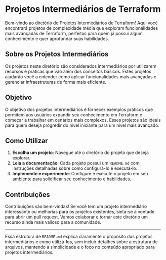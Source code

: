 # Projetos Intermediários de Terraform

Bem-vindo ao diretório de Projetos Intermediários de Terraform! Aqui você encontrará projetos de complexidade média que exploram funcionalidades mais avançadas de Terraform, perfeitos para quem já possui algum conhecimento e quer aprofundar suas habilidades.

## Sobre os Projetos Intermediários

Os projetos neste diretório são considerados intermediários por utilizarem recursos e práticas que vão além dos conceitos básicos. Estes projetos ajudarão você a entender como aplicar funcionalidades mais avançadas e gerenciar infraestruturas de forma mais eficiente.

## Objetivo

O objetivo dos projetos intermediários é fornecer exemplos práticos que permitem aos usuários expandir seu conhecimento em Terraform e começar a trabalhar em cenários mais complexos. Esses projetos são ideais para quem deseja progredir do nível iniciante para um nível mais avançado.

## Como Utilizar

1. **Escolha um projeto**: Navegue até o diretório do projeto que deseja explorar.
2. **Leia a documentação**: Cada projeto possui um `README.md` com instruções detalhadas sobre como configurá-lo e executá-lo.
3. **Implemente e experimente**: Configure e execute o projeto em seu ambiente para solidificar seu conhecimento e habilidades.

## Contribuições

Contribuições são bem-vindas! Se você tem um projeto intermediário interessante ou melhorias para os projetos existentes, sinta-se à vontade para abrir um pull request. Vamos colaborar e tornar este diretório um recurso ainda mais valioso para a comunidade.

---

Essa estrutura de `README.md` explica claramente o propósito dos projetos intermediários e como utilizá-los, sem incluir detalhes sobre a estrutura de arquivos, mantendo a simplicidade e o foco no conteúdo apropriado para projetos intermediários.